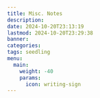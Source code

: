 ```yaml
---
title: Misc. Notes
description: 
date: 2024-10-20T23:13:19
lastmod: 2024-10-20T23:29:38
banner: 
categories: 
tags: seedling
menu:
  main:
    weight: -40
    params:
      icon: writing-sign
---
```

